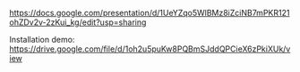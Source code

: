 https://docs.google.com/presentation/d/1UeYZqo5WlBMz8iZciNB7mPKR121ohZDv2v-2zKui_kg/edit?usp=sharing

Installation demo:
https://drive.google.com/file/d/1oh2u5puKw8PQBmSJddQPCieX6zPkiXUk/view
